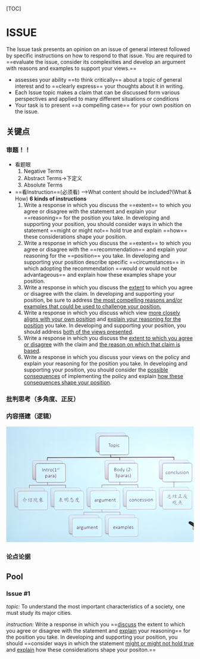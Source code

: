 [TOC]



# ISSUE

The Issue task presents an opinion on an issue of general interest followed by specific instructions on how to respond to that issue. You are required to ==evaluate the issue, consider its complexities and develop an argument with reasons and examples to support your views.==

- assesses your ability ==to think critically== about a topic of general interest and to ==clearly express== your thoughts about it in writing.
- Each Issue topic makes a claim that can be discussed form various perspectives and applied to many different situations or conditions
- Your task is to present ==a compelling case== for your own position on the issue.

## 关键点

### 审题！！

- 看题眼
  1. Negative Terms
  2. Abstract Terms->下定义
  3. Absolute Terms
- ==看Instruction==(必须看)
  -->What content should be included?(What & How)
  **6 kinds of instructions**
  1. Write a response in which you discuss the ==extent== to which you agree or disagree with the statement and explain your ==reasoning== for the position you take. In developing and supporting your position, you should consider ways in which the statement ==might or might not== hold true and explain ==how== these considerations shape your position.
  2. Write a response in which you discuss the ==extent== to which you agree or disagree with the ==recommendation== and explain your reasoning for the ==position== you take. In developing and supporting your position describe specific ==circumstances== in which adopting the recommendation ==would or would not be advantageous== and explain how these examples shape your position.
  3. Write a response in which you discuss the <u>extent</u> to which you agree or disagree with the claim. In developing and supporting your position, be sure to address <u>the most compelling reasons and/or examples that could be used to challenge your position.</u> 
  4. Write a response in which you discuss which view <u>more closely aligns with your own position</u> and <u>explain your reasoning for the position</u> you take. In developing and supporting your position, you should address <u>both of the views presented</u>.
  5. Write a response in which you discuss the <u>extent to which you agree or disagree</u> with the claim and <u>the reason on which that claim is based</u>.
  6. Write a response in which you discuss your views on the policy and explain your reasoning for the position you take. In developing and supporting your position, you should consider the <u>possible consequences</u> of implementing the policy and explain <u>how these consequences shape your position</u>. 

### 批判思考（多角度、正反）

### 内容搭建（逻辑）

![structure](.\structure.png)

### 论点论据

## Pool

### Issue #1

*topic:* To understand the most important characteristics of a society, one must study its major cities.

*instruction:* Write a response in which you ==<u>discuss</u> the extent to which you agree or disagree with the statement and <u>explain</u> your reasoning== for the position you take. In developing and supporting your position, you should ==consider ways in which the statement <u>might or might not hold true</u> and <u>explain</u> how these considerations shape your positon.==

